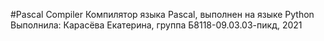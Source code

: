 #Pascal Compiler
Компилятор языка Pascal, выполнен на языке Python
Выполнила: Карасёва Екатерина, группа Б8118-09.03.03-пикд, 2021